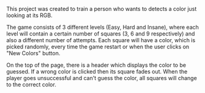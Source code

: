 This project was created to train a person who wants to detects a color just looking at its RGB.

The game consists of 3 different levels (Easy, Hard and Insane), where each level will contain a
certain number of squares (3, 6 and 9 respectively) and also a different number of attempts. 
Each square will have a color, which is picked randomly, every time the game restart or when the
user clicks on "New Colors" button. 

On the top of the page, there is a header which displays the color to be guessed. If a wrong color is
clicked then its square fades out. When the player goes unsuccessful and can't guess the color, all squares will change to the correct color. 